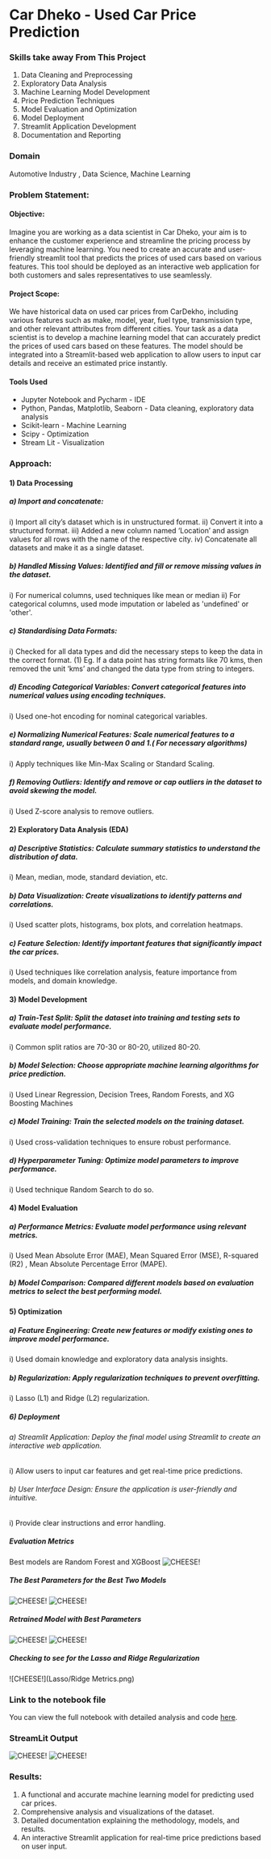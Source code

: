 # Car Dheko - Used Car Price Prediction

### Skills take away From This Project
1.	Data Cleaning and Preprocessing
2.	Exploratory Data Analysis
3.	Machine Learning Model Development
4.	Price Prediction Techniques
5.	Model Evaluation and Optimization
6.	Model Deployment
7.	Streamlit Application Development
8.	Documentation and Reporting

### Domain
Automotive Industry , Data Science, Machine Learning

### Problem Statement:

#### Objective:
Imagine you are working as a data scientist in Car Dheko, your aim is to enhance the customer experience and streamline the pricing process by leveraging machine learning. You need to create an accurate and user-friendly streamlit tool that predicts the prices of used cars based on various features. This tool should be deployed as an interactive web application for both customers and sales representatives to use seamlessly.

#### Project Scope:
We have historical data on used car prices from CarDekho, including various features such as make, model, year, fuel type, transmission type, and other relevant attributes from different cities. Your task as a data scientist is to develop a machine learning model that can accurately predict the prices of used cars based on these features. The model should be integrated into a Streamlit-based web application to allow users to input car details and receive an estimated price instantly.

#### Tools Used

- Jupyter Notebook and Pycharm - IDE
- Python, Pandas, Matplotlib, Seaborn - Data cleaning, exploratory data analysis
- Scikit-learn - Machine Learning
- Scipy - Optimization
- Stream Lit - Visualization 


### Approach:

#### 1)	 Data Processing
##### a)	Import and concatenate:
i)	Import all city’s dataset which is in unstructured format.
ii)	Convert it into a  structured format.
iii)	Added a new column named ‘Location’ and assign values for all rows with the name of the respective city.
iv)	Concatenate all datasets and make it as a single dataset.
##### b)	Handled Missing Values: Identified and fill or remove missing values in the dataset.
i)	For numerical columns, used techniques like mean or median
ii)	For categorical columns, used mode imputation or labeled as 'undefined' or 'other'.
##### c)	Standardising Data Formats:
i)	Checked for all data types and did the necessary steps to keep the data in the correct format.
(1)	Eg. If a data point has string formats like 70 kms, then removed the unit ‘kms’ and changed the data type from string to integers.
##### d)	Encoding Categorical Variables: Convert categorical features into numerical values using encoding techniques.
i)	Used one-hot encoding for nominal categorical variables.
##### e)	Normalizing Numerical Features: Scale numerical features to a standard range, usually between 0 and 1.( For necessary algorithms)
i)	Apply techniques like Min-Max Scaling or Standard Scaling.
##### f)	Removing Outliers: Identify and remove or cap outliers in the dataset to avoid skewing the model.
i)	Used Z-score analysis to remove outliers.


#### 2)	 Exploratory Data Analysis (EDA)
##### a)	Descriptive Statistics: Calculate summary statistics to understand the distribution of data.
i)	Mean, median, mode, standard deviation, etc.
##### b)	Data Visualization: Create visualizations to identify patterns and correlations.
i)	Used scatter plots, histograms, box plots, and correlation heatmaps.
##### c)	Feature Selection: Identify important features that significantly impact the car prices.
i)	Used techniques like correlation analysis, feature importance from models, and domain knowledge.

#### 3)	 Model Development
##### a)	Train-Test Split: Split the dataset into training and testing sets to evaluate model performance.
i)	Common split ratios are 70-30 or 80-20, utilized 80-20.
##### b)	Model Selection: Choose appropriate machine learning algorithms for price prediction.
i)	Used Linear Regression, Decision Trees, Random Forests, and XG Boosting Machines
##### c)	Model Training: Train the selected models on the training dataset.
i)	Used cross-validation techniques to ensure robust performance.
##### d)	Hyperparameter Tuning: Optimize model parameters to improve performance.
i)	Used technique Random Search to do so.

#### 4)	 Model Evaluation
##### a)	Performance Metrics: Evaluate model performance using relevant metrics.
i)	Used Mean Absolute Error (MAE), Mean Squared Error (MSE), R-squared (R2) , Mean Absolute Percentage Error (MAPE).
##### b)	Model Comparison: Compared different models based on evaluation metrics to select the best performing model.

#### 5)	 Optimization
##### a)	Feature Engineering: Create new features or modify existing ones to improve model performance.
i)	Used domain knowledge and exploratory data analysis insights.
##### b)	Regularization: Apply regularization techniques to prevent overfitting.
i)	Lasso (L1) and Ridge (L2) regularization.

##### 6)	 Deployment
###### a)	Streamlit Application: Deploy the final model using Streamlit to create an interactive web application.
i)	Allow users to input car features and get real-time price predictions.
###### b)	User Interface Design: Ensure the application is user-friendly and intuitive.
i)	Provide clear instructions and error handling.

##### Evaluation Metrics
Best models are Random Forest and XGBoost
![CHEESE!](EvaluationMetrics.png)

##### The Best Parameters for the Best Two Models
![CHEESE!](RandomForestBestParam.png)
![CHEESE!](XGBoostBestParam.png)

##### Retrained Model with Best Parameters
![CHEESE!](RandomForestRetrained.png)
![CHEESE!](XGboostRetrained.png)

##### Checking to see for the Lasso and Ridge Regularization
![CHEESE!](Lasso/Ridge Metrics.png)

### Link to the notebook file
You can view the full notebook with detailed analysis and code [here](./Main.ipynb).

### StreamLit Output 
![CHEESE!](Page1StremLit.png)
![CHEESE!](Page2StremLit.png)

### Results: 
1.	A functional and accurate machine learning model for predicting used car prices.
2.	Comprehensive analysis and visualizations of the dataset.
3.	Detailed documentation explaining the methodology, models, and results.
4.	An interactive Streamlit application for real-time price predictions based on user input.



